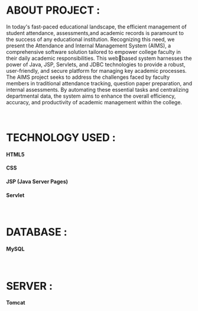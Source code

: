 <h1>ABOUT PROJECT :</h1>
<p>In today's fast-paced educational landscape, the efficient management of student attendance,
assessments,and academic records is paramount to the success of any educational institution. Recognizing 
this need, we present the Attendance and Internal Management System (AIMS), a comprehensive
software solution tailored to empower college faculty in their daily academic responsibilities. This webbased system harnesses the power of Java, JSP, Servlets, and JDBC technologies to provide a robust,
user-friendly, and secure platform for managing key academic processes.
The AIMS project seeks to address the challenges faced by faculty members in traditional attendance
tracking, question paper preparation, and internal assessments. By automating these essential tasks and
centralizing departmental data, the system aims to enhance the overall efficiency, accuracy, and
productivity of academic management within the college.</p>
<br>
<h1> TECHNOLOGY USED :</h1>
<h4>HTML5</h4>
<h4>CSS</h4>
<h4>JSP (Java Server Pages)</h4>
<h4>Servlet</h4>

<br>
<h1>DATABASE :</h1>
<h4>MySQL</h4>
<br>
<h1>SERVER :</h1>
<h4>Tomcat </h4>
